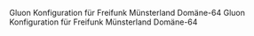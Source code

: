 Gluon Konfiguration für Freifunk Münsterland Domäne-64
Gluon Konfiguration für Freifunk Münsterland Domäne-64
